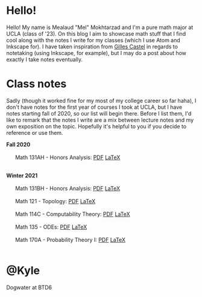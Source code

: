 # Hello!
Hello! My name is Mealaud "Mel" Mokhtarzad and I'm a pure math major at UCLA (class of '23). On this blog I aim to showcase math stuff that I find cool along with the notes I write for my classes (which I use Atom and Inkscape for). I have taken inspiration from [Gilles Castel](https://castel.dev/) in regards to notetaking (using Inkscape, for example), but I may do a post about how exactly I take notes eventually.

# Class notes
Sadly (though it worked fine for my most of my college career so far haha), I don't have notes for the first year of courses I took at UCLA, but I have notes starting fall of 2020, so our list will begin there. Before I list them, I'd like to remark that the notes I write are a mix between lecture notes and my own exposition on the topic. Hopefully it's helpful to you if you decide to reference or use them.

**Fall 2020** <br/><br/>
    &nbsp;&nbsp;&nbsp;&nbsp;&nbsp;&nbsp;Math 131AH - Honors Analysis: [PDF](https://github.com/melsmathblog/really-cool-analysis-notes/blob/master/main.pdf) [LaTeX](https://github.com/melsmathblog/really-cool-analysis-notes/blob/master/main.tex) <br/><br/>
    
**Winter 2021** <br/><br/>
    &nbsp;&nbsp;&nbsp;&nbsp;&nbsp;&nbsp;Math 131BH - Honors Analysis: [PDF]() [LaTeX]() <br/><br/>
    &nbsp;&nbsp;&nbsp;&nbsp;&nbsp;&nbsp;Math 121 - Topology: [PDF]() [LaTeX]() <br/><br/>
    &nbsp;&nbsp;&nbsp;&nbsp;&nbsp;&nbsp;Math 114C - Computability Theory: [PDF]() [LaTeX]() <br/><br/>
    &nbsp;&nbsp;&nbsp;&nbsp;&nbsp;&nbsp;Math 135 - ODEs: [PDF]() [LaTeX]() <br/><br/>
    &nbsp;&nbsp;&nbsp;&nbsp;&nbsp;&nbsp;Math 170A - Probability Theory I: [PDF]() [LaTeX]() <br/><br/>


# @Kyle
Dogwater at BTD6
